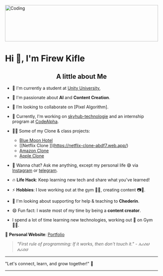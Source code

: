 <img align="center" alt="Coding" width="100%" height="120px" src="https://as1.ftcdn.net/v2/jpg/03/32/21/56/1000_F_332215667_FRtsNh6JCtsstNqBlLmiP5dixFFWNJfS.jpg">

# Hi 👋, I'm Firew Kifle

<h2 align="center">A little about <Strong>Me</Strong></h2>

- 👯 I'm currently a student at [Unity University](https://www.uu.edu.et/),

- 🌱 I'm passionate about **AI** and **Content Creation**.
- 👯 I’m looking to collaborate on [Pixel Algorithm].
- 🔭 Currently, I'm working on [skyhub-technologie](https://skyhub-technologies.com/) and an internship program at [CodeAlpha](https://www.codealpha.tech/).
- 👨‍💻 Some of my Clone & class projects:                                 
  - [Blue Moon Hotel](https://janbuca369.github.io/Blue-moon-hotel/)
  - \[\[Netflix Clone \]\](https://netflix-clone-abdf7.web.app/)  
  - [Amazon Clone](https://clone-ef0ad.web.app/)
  - [Apple Clone](https://apple-clone-react-4ccc8.web.app/)
- 💬 Wanna chat? Ask me anything, except my personal life 😅 via [Instagram](https://www.instagram.com/firew_kifle/) or [telegram](https://t.me/Janbuca).
- 🔥 **Life Hack**: Keep learning new tech and share what you've learned! 
- ⚡ **Hobbies**: I love working out at the gym 🏋️‍♂️, creating content 📷🎥.  
- 🤝 I'm looking about supporting for help & teaching to **Chederin**.
- 😄 Fun fact: I waste most of my time by being a **content creator**.
- I spend a lot of time learning new technologies, working out 🏃 on Gym 🏋️‍♂️.  

🔗 **Personal Website**: [Portfolio](https://janbuca369.github.io/firew/)

> _"First rule of programming: If it works, then don't touch it." - እራስህ ለራስህ_

---

"Let's connect, learn, and grow together!" 🚀

---
